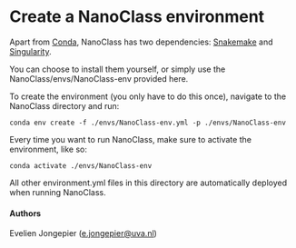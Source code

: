# Create a NanoClass environment

Apart from [Conda](https://docs.conda.io/projects/conda/en/latest/user-guide/install/linux.html), NanoClass has two dependencies: 
[Snakemake](https://snakemake.readthedocs.io/en/stable/getting_started/installation.html) and 
[Singularity](https://singularity.lbl.gov/).

You can choose to install them yourself, or simply use the NanoClass/envs/NanoClass-env provided here.

To create the environment (you only have to do this once), navigate to the NanoClass directory and run:
 
    conda env create -f ./envs/NanoClass-env.yml -p ./envs/NanoClass-env

Every time you want to run NanoClass, make sure to activate the environment, like so:

    conda activate ./envs/NanoClass-env

All other environment.yml files in this directory are automatically deployed when running NanoClass. 

#### Authors

Evelien Jongepier (e.jongepier@uva.nl)

